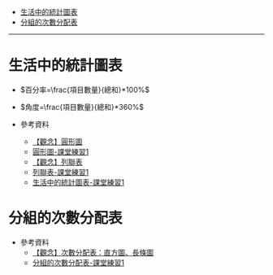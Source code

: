 * [生活中的統計圖表](#生活中的統計圖表)
* [分組的次數分配表](#分組的次數分配表)

---

# 生活中的統計圖表

- $百分率=\frac{項目數量}{總和}*100%$
- $角度=\frac{項目數量}{總和}*360%$

- 參考資料
  - [【觀念】圓形圖](https://www.youtube.com/watch?v=aIaCnOhSFNY "【觀念】圓形圖")
  - [圓形圖-課堂練習1](https://www.junyiacademy.org/article/e153b31994d5428abd1354175c41be6f "圓形圖-課堂練習1")
  - [【觀念】列聯表](https://www.youtube.com/watch?v=ZolZ4aIELU8 "【觀念】列聯表")
  - [列聯表-課堂練習1](https://www.junyiacademy.org/article/1971f3f1408a468b940e1706f18ce5f1 "列聯表-課堂練習1")
  - [生活中的統計圖表-課堂練習1](https://www.junyiacademy.org/article/a11bdd5e81bb4b7ca9e7cc9a5310e7b0 "生活中的統計圖表-課堂練習1")

# 分組的次數分配表

- 參考資料
  - [【觀念】次數分配表：直方圖、長條圖](https://www.youtube.com/watch?v=VW9-pJKqums "【觀念】次數分配表：直方圖、長條圖")
  - [分組的次數分配表-課堂練習1](https://www.junyiacademy.org/article/4414cf8696cd49a5b4ff9bcbbb41336b "分組的次數分配表-課堂練習1")